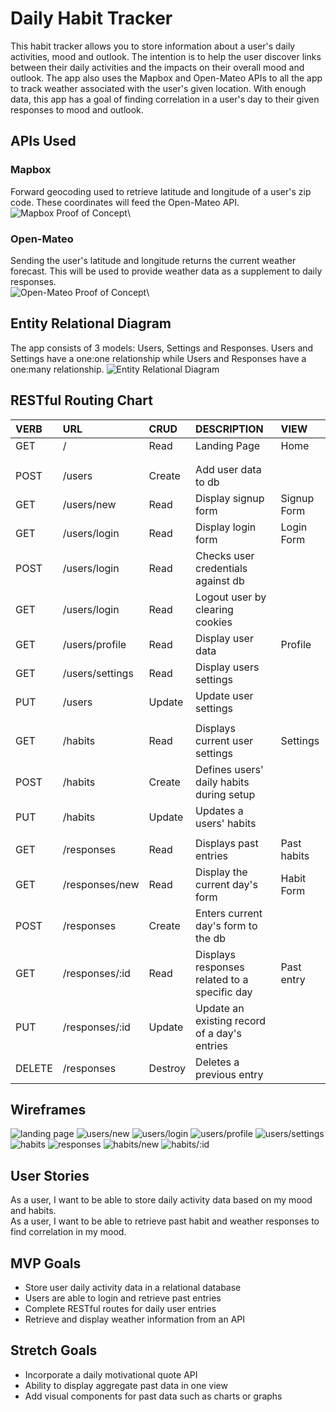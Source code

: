 # Daily Habit Tracker
This habit tracker allows you to store information about a user's daily activities, mood and outlook. The intention is to help the user discover links between their daily activities and the impacts on their overall mood and outlook. The app also uses the Mapbox and Open-Mateo APIs to all the app to track weather associated with the user's given location. With enough data, this app has a goal of finding correlation in a user's day to their given responses to mood and outlook. 

## APIs Used 

### Mapbox 
Forward geocoding used to retrieve latitude and longitude of a user's zip code. These coordinates will feed the Open-Mateo API.
![Mapbox Proof of Concept](./mapboxproof.png)\


### Open-Mateo
Sending the user's latitude and longitude returns the current weather forecast. This will be used to provide weather data as a supplement to daily responses.  \
![Open-Mateo Proof of Concept](./openmateoproof.png)\


## Entity Relational Diagram
The app consists of 3 models: Users, Settings and Responses. Users and Settings have a one:one relationship while Users and Responses have a one:many relationship. 
![Entity Relational Diagram](./ERD.drawio.png)


## RESTful Routing Chart

| VERB   | URL             | CRUD    | DESCRIPTION                                  | VIEW        |
|:------ |:--------------- |:------- |:-------------------------------------------- |:----------- |
| GET    | /               | Read    | Landing Page                                 | Home        |
|        |                 |         |                                              |             |
|        |                 |         |                                              |             |
| POST   | /users          | Create  | Add user data to db                          |             |
| GET    | /users/new      | Read    | Display signup form                          | Signup Form |
| GET    | /users/login    | Read    | Display login form                           | Login Form  |
| POST   | /users/login    | Read    | Checks user credentials against db           |             |
| GET    | /users/login    | Read    | Logout user by clearing cookies              |             |
| GET    | /users/profile  | Read    | Display user data                            | Profile     |
| GET    | /users/settings | Read    | Display users settings                       |             |
| PUT    | /users          | Update  | Update user settings                         |             |
|        |                 |         |                                              |             |
| GET    | /habits         | Read    | Displays current user settings               | Settings    |
| POST   | /habits         | Create  | Defines users' daily habits during setup     |             |
| PUT    | /habits         | Update  | Updates a users' habits                      |             |
|        |                 |         |                                              |             |
| GET    | /responses      | Read    | Displays past entries                        | Past habits |
| GET    | /responses/new  | Read    | Display the current day's form               | Habit Form  |
| POST   | /responses      | Create  | Enters current day's form to the db          |             |
| GET    | /responses/:id  | Read    | Displays responses related to a specific day | Past entry  |
| PUT    | /responses/:id  | Update  | Update an existing record of a day's entries |             |
| DELETE | /responses      | Destroy | Deletes a previous entry                     |             |


## Wireframes
![landing page](./landingpage.png)
![users/new](./users_new.png)
![users/login](./users_login.png)
![users/profile](./users_profile.png)
![users/settings](./users/settings.png)
![habits](./habits.png)
![responses](./responses.png)
![habits/new](./responses_new.png) 
![habits/:id](./responses_id.png)

## User Stories
As a user, I want to be able to store daily activity data based on my mood and habits. \
As a user, I want to be able to retrieve past habit and weather responses to find correlation in my mood. 

## MVP Goals
- Store user daily activity data in a relational database
- Users are able to login and retrieve past entries
- Complete RESTful routes for daily user entries
- Retrieve and display weather information from an API

## Stretch Goals
- Incorporate a daily motivational quote API
- Ability to display aggregate past data in one view
- Add visual components for past data such as charts or graphs